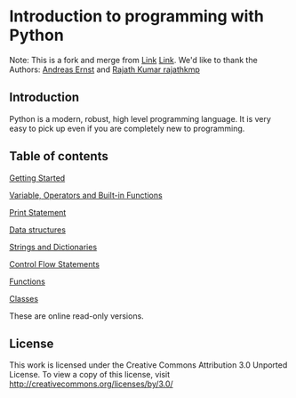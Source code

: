 
# Introduction to programming with Python  


Note: This is a fork and merge from [Link](https://github.com/rajathkmp/Python-Lectures)  [Link](https://gitlab.erc.monash.edu.au/andrease/Python4Maths/tree/master). We'd like to thank the Authors: [Andreas Ernst](http://users.monash.edu/~andrease/) and [Rajath Kumar rajathkmp](https://github.com/rajathkmp)


## Introduction

Python is a modern, robust, high level programming language. It is very easy to pick up even if you are completely new to programming.


## Table of contents

[Getting Started](http://nbviewer.ipython.org/github/caxqueiroz/coding-with-python/blob/master/getting_started.ipynb)


[Variable, Operators and Built-in Functions](http://nbviewer.ipython.org/github/caxqueiroz/coding-with-python/blob/master/variables_operators.ipynb)


[Print Statement](http://nbviewer.ipython.org/github/caxqueiroz/coding-with-python/blob/master/print_statement.ipynb)


[Data structures](http://nbviewer.ipython.org/github/caxqueiroz/coding-with-python/blob/master/data_structures.ipynb)


[Strings and Dictionaries](http://nbviewer.ipython.org/github/caxqueiroz/coding-with-python/blob/master/strings.ipynb)


[Control Flow Statements](http://nbviewer.ipython.org/github/caxqueiroz/coding-with-python/blob/master/control_flow_statements.ipynb)


[Functions](http://nbviewer.ipython.org/github/caxqueiroz/coding-with-python/blob/master/functions.ipynb)


[Classes](http://nbviewer.ipython.org/github/caxqueiroz/coding-with-python/blob/master/classes.ipynb)



These are online read-only versions.

## License

This work is licensed under the Creative Commons Attribution 3.0 Unported License. To view a copy of this license, visit http://creativecommons.org/licenses/by/3.0/
